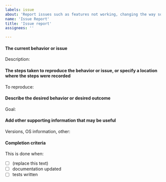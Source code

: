 ```yaml
---
labels: issue
about: 'Report issues such as features not working, changing the way something works, or enhancing a current feature.'
name: 'Issue Report'
title: 'Issue report'
assignees: ''

---
```


<!-- Fill out this issue by completing the items below. Not every item may be relevent to you, so feel free to make changes-->

#### The current behavior or issue

Description:

#### The steps taken to reproduce the behavior or issue, or specify a location where the steps were recorded

To reproduce:

#### Describe the desired behavior or desired outcome

Goal:

#### Add other supporting information that may be useful

Versions, OS information, other:

#### Completion criteria

This is done when:
- [ ] (replace this text)
- [ ] documentation updated
- [ ] tests written
